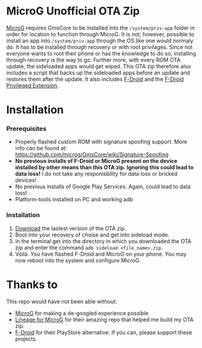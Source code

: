 # MicroG Unofficial OTA Zip
[MicroG](https://github.com/microg/GmsCore) requires GmsCore to be installed into the `/system/priv-app` folder in order for location to function through MicroG. It is not, however, possible to install an app into `/system/priv-app` through the OS like one would normaly do. It has to be installed through recovery or with root privilages. Since not everyone wants to root their phone or has the knowledge to do so, installing through recovery is the way to go. Further more, with every ROM OTA update, the sideloaded apps would get wiped. This OTA zip therefore also includes a script that backs up the sideloaded apps before an update and restores them after the update. It also includes [F-Droid](https://f-droid.org/) and the [F-Droid Privileged Extension](https://f-droid.org/packages/org.fdroid.fdroid.privileged.ota/).
# Installation
### Prerequisites
* Properly flashed custom ROM with signature spoofing support. More info can be found at: https://github.com/microg/GmsCore/wiki/Signature-Spoofing
* **No previous installs of F-Droid or MicroG present on the device installed by other means than this OTA zip. Ignoring this could lead to data loss!** I do not take any responisbility for data loss or bricked devices!
* No previous installs of Google Play Services. Again, could lead to data loss!
* Platform-tools installed on PC and working adb
### Installation
1) [Download](https://github.com/elastic-rock/microg-unofficial-ota-zip/releases) the lastest version of the OTA zip.
2) Boot into your recovery of choise and get into sideload mode.
3) In the terminal get into the directory in which you downloaded the OTA zip and enter the command ```adb sideload <file_name>.zip```.
4) Voilà. You have flashed F-Droid and MicroG on your phone. You may now reboot into the system and configure MicroG.
# Thanks to
This repo would have not been able without:
* [MicroG](https://github.com/microg/GmsCore) for making a de-googled experience possible
* [Lineage for MicroG](https://github.com/lineageos4microg/android_vendor_partner_gms) for their amazing repo that helped me build my OTA zip.
* [F-Droid](https://f-droid.org/) for their PlayStore alternative.
If you can, please support these projects.
